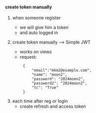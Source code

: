 #### create token manually
1. when someone register
    - we will give him a token
    - and auto logged in

2. create token manually --> Simple JWT
    - works on views
    - request:
    
```
        {
            "email":"mkm2@example.com",
            "name": "moon2",
            "password": "2024moon2",
            "password2": "2024moon2",
            "tc": "True"
        }

```

3. each time after reg or login
    - create refresh and access token